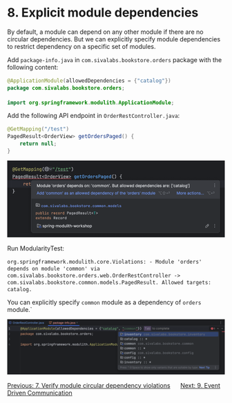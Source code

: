 # 8. Explicit module dependencies

By default, a module can depend on any other module if there are no circular dependencies.
But we can explicitly specify module dependencies to restrict dependency on a specific set of modules.

Add `package-info.java` in `com.sivalabs.bookstore.orders` package with the following content:

```java
@ApplicationModule(allowedDependencies = {"catalog"})
package com.sivalabs.bookstore.orders;

import org.springframework.modulith.ApplicationModule;
```

Add the following API endpoint in `OrderRestController.java`:

```java
@GetMapping("/test")
PagedResult<OrderView> getOrdersPaged() {
    return null;
}
```

![ij-modulith-violation-using-undeclared-modules.png](../docs/ij-modulith-violation-using-undeclared-modules.png)

Run ModularityTest:

```shell
org.springframework.modulith.core.Violations: - Module 'orders' depends on module 'common' via com.sivalabs.bookstore.orders.web.OrderRestController -> com.sivalabs.bookstore.common.models.PagedResult. Allowed targets: catalog.
```

You can explicitly specify `common` module as a dependency of `orders` module.`

![ij-modulith-add-explicit-dependency.png](../docs/ij-modulith-add-explicit-dependency.png)


[Previous: 7. Verify module circular dependency violations](step-7.md) &nbsp;&nbsp;&nbsp;&nbsp;
[Next: 9. Event Driven Communication](step-9.md)
